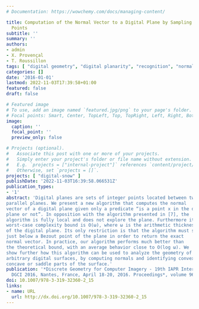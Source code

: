 ```yaml
---
# Documentation: https://wowchemy.com/docs/managing-content/

title: Computation of the Normal Vector to a Digital Plane by Sampling Significant
  Points
subtitle: ''
summary: ''
authors:
- admin
- X. Provençal
- T. Roussillon
tags: [ "digital geometry", "digital planarity", "recognition", "normal estimation", "lattice reduction" ]
categories: []
date: '2016-01-01'
lastmod: 2022-11-03T17:39:58+01:00
featured: false
draft: false

# Featured image
# To use, add an image named `featured.jpg/png` to your page's folder.
# Focal points: Smart, Center, TopLeft, Top, TopRight, Left, Right, BottomLeft, Bottom, BottomRight.
image:
  caption: ''
  focal_point: ''
  preview_only: false

# Projects (optional).
#   Associate this post with one or more of your projects.
#   Simply enter your project's folder or file name without extension.
#   E.g. `projects = ["internal-project"]` references `content/project/deep-learning/index.md`.
#   Otherwise, set `projects = []`.
projects: [ "digital-snow" ]
publishDate: '2022-11-03T16:39:58.066531Z'
publication_types:
- '1'
abstract: 'Digital planes are sets of integer points located between two
parallel planes. We present a new algorithm that computes the normal
vector of a digital plane given only a predicate “is a point x in the digital
plane or not”. In opposition with the algorithm presented in [7], the
algorithm is fully local and does not explore the plane. Furthermore its
worst-case complexity bound is O(ω), where ω is the arithmetic thickness
of the digital plane. Its only restriction is that the algorithm must start
just below a Bezout point of the plane in order to return the exact
normal vector. In practice, our algorithm performs much better than
the theoretical bound, with an average behavior close to O(log ω). We
show further how this algorithm can be used to analyze the geometry of
arbitrary digital surfaces, by computing normals and identifying convex,
concave or saddle parts of the surface.'
publication: '*Discrete Geometry for Computer Imagery - 19th IAPR International Conference,
  DGCI 2016, Nantes, France, April 18-20, 2016. Proceedings*, volume 9647 of Lecture Notes in Computer Science, pp 194-205, 2016. Springer'
doi: 10.1007/978-3-319-32360-2_15
links:
- name: URL
  url: http://dx.doi.org/10.1007/978-3-319-32360-2_15
---
```

